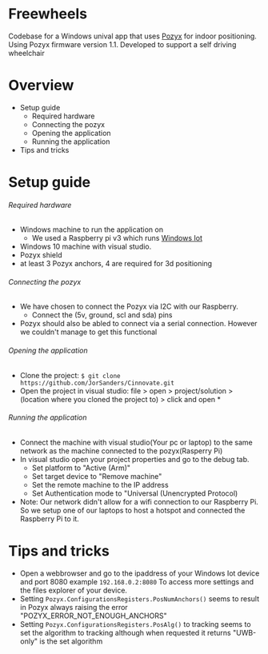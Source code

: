 # Freewheels
Codebase for a Windows unival app that uses [Pozyx](www.pozyx.io) for indoor positioning. Using  Pozyx firmware version 1.1. Developed to support a self driving wheelchair

# Overview
- Setup guide
    - Required hardware
    - Connecting the pozyx
    - Opening the application
    - Running the application
- Tips and tricks

# Setup guide

###### Required hardware
- Windows machine to run the application on
    - We used a Raspberry pi v3 which runs [Windows Iot](developer.microsoft.com/en-us/windows/iot/downloads)
- Windows 10 machine with visual studio.
- Pozyx shield
- at least 3 Pozyx anchors, 4 are required for 3d positioning

###### Connecting the pozyx
- We have chosen to connect the Pozyx via I2C with our Raspberry.
    - Connect the (5v, ground, scl and sda) pins
- Pozyx should also be abled to connect via a serial connection. However we couldn't manage to get this functional

###### Opening the application
- Clone the project: ```$ git clone https://github.com/JorSanders/Cinnovate.git ```
- Open the project in visual studio: file > open > project/solution > (location where you cloned the project to) > click and open <name> *

###### Running the application
- Connect the machine with visual studio(Your pc or laptop) to the same network as the machine connected to the pozyx(Rasperry Pi)
- In visual studio open your project properties and go to the debug tab.
    - Set platform to "Active (Arm)"
    - Set target device to "Remove machine" 
    - Set the remote machine to the IP address
    - Set Authentication mode to "Universal (Unencrypted Protocol)
- Note: Our network didn't allow for a wifi connection to our Raspberry Pi. So we setup one of our laptops to host a hotspot and connected the Raspberry Pi to it.

# Tips and tricks
- Open a webbrowser and go to the ipaddress of your Windows Iot device and port 8080 example ```192.168.0.2:8080``` To access more settings and the files explorer of your device.
- Setting ```Pozyx.ConfigurationsRegisters.PosNumAnchors()``` seems to result in Pozyx always raising the error "POZYX_ERROR_NOT_ENOUGH_ANCHORS"
- Setting ```Pozyx.ConfigurationsRegisters.PosAlg()``` to tracking seems to set the algorithm to tracking although when requested it returns "UWB-only" is the set algorithm

